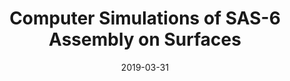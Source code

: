 ---
type: poster
authors: ['']
title: "Computer Simulations of SAS-6 Assembly on Surfaces"
event: DPG Spring Meeting of the Condensed Matter Section (SKM)
event_url: False
location: False
address:
  city: Regensburg
  country: Germany
date: 2019-03-31
date_end: 2019-04-05 
all_day: True
---